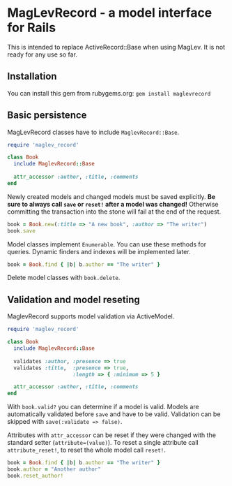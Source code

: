 MagLevRecord - a model interface for Rails
===========================================

This is intended to replace ActiveRecord::Base when using MagLev. It is not ready for any use so far.

Installation
------------

You can install this gem from rubygems.org:
```gem install maglevrecord```


Basic persistence
-----------------

MagLevRecord classes have to include ```MaglevRecord::Base```.

```ruby
require 'maglev_record'

class Book
  include MaglevRecord::Base
  
  attr_accessor :author, :title, :comments
end
```

Newly created models and changed models must be saved explicitly. **Be sure to always call ```save``` or ```reset!``` after a model was changed!** Otherwise committing the transaction into the stone will fail at the end of the request.
```ruby
book = Book.new(:title => "A new book", :author => "The writer")
book.save
```

Model classes implement ```Enumerable```. You can use these methods for queries. Dynamic finders and indexes will be implemented later.
```ruby
book = Book.find { |b| b.author == "The writer" }
```

Delete model classes with ```book.delete```.

Validation and model reseting
-----------------------------

MaglevRecord supports model validation via ActiveModel.

```ruby
require 'maglev_record'

class Book
  include MaglevRecord::Base
  
  validates :author, :presence => true
  validates :title,  :presence => true,
                     :length => { :minimum => 5 }

  attr_accessor :author, :title, :comments
end
```

With ```book.valid?``` you can determine if a model is valid. Models are automatically validated before ```save``` and have to be valid. Validation can be skipped with ```save(:validate => false)```.

Attributes with ```attr_accessor``` can be reset if they were changed with the standard setter (```attribute=(value)```). To reset a single attribute call ```attribute_reset!```, to reset the whole model call ```reset!```. 
```ruby
book = Book.find { |b| b.author == "The writer" }
book.author = "Another author"
book.reset_author!
```
